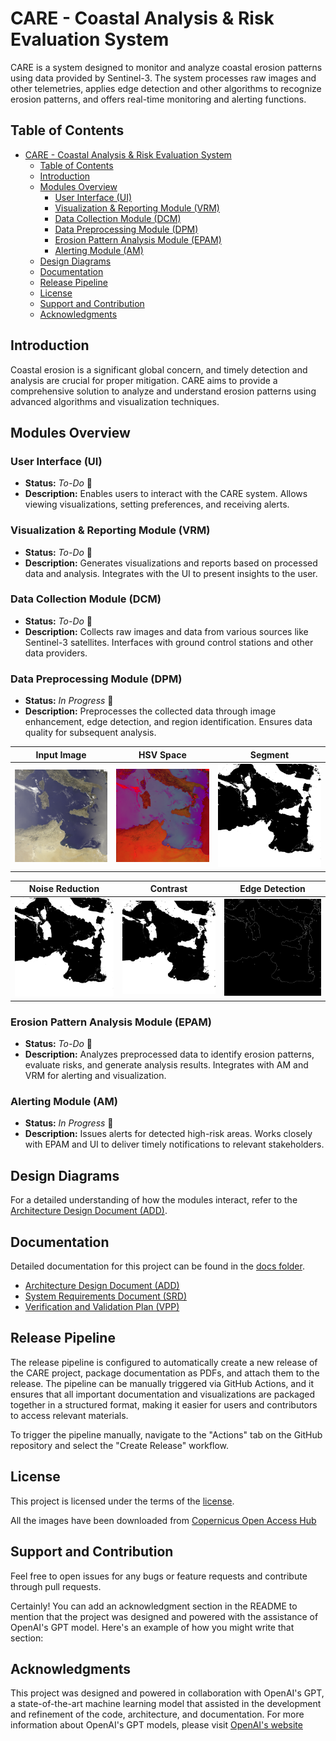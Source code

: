 # CARE - Coastal Analysis & Risk Evaluation System

CARE is a system designed to monitor and analyze coastal erosion patterns using data provided by Sentinel-3. The system processes raw images and other telemetries, applies edge detection and other algorithms to recognize erosion patterns, and offers real-time monitoring and alerting functions.

## Table of Contents

- [CARE - Coastal Analysis \& Risk Evaluation System](#care---coastal-analysis--risk-evaluation-system)
  - [Table of Contents](#table-of-contents)
  - [Introduction](#introduction)
  - [Modules Overview](#modules-overview)
    - [User Interface (UI)](#user-interface-ui)
    - [Visualization \& Reporting Module (VRM)](#visualization--reporting-module-vrm)
    - [Data Collection Module (DCM)](#data-collection-module-dcm)
    - [Data Preprocessing Module (DPM)](#data-preprocessing-module-dpm)
    - [Erosion Pattern Analysis Module (EPAM)](#erosion-pattern-analysis-module-epam)
    - [Alerting Module (AM)](#alerting-module-am)
  - [Design Diagrams](#design-diagrams)
  - [Documentation](#documentation)
  - [Release Pipeline](#release-pipeline)
  - [License](#license)
  - [Support and Contribution](#support-and-contribution)
  - [Acknowledgments](#acknowledgments)

## Introduction

Coastal erosion is a significant global concern, and timely detection and analysis are crucial for proper mitigation. CARE aims to provide a comprehensive solution to analyze and understand erosion patterns using advanced algorithms and visualization techniques.

## Modules Overview

### User Interface (UI)

- **Status:** _To-Do_ 📝
- **Description:** Enables users to interact with the CARE system. Allows viewing visualizations, setting preferences, and receiving alerts.

### Visualization & Reporting Module (VRM)

- **Status:** _To-Do_ 📝
- **Description:** Generates visualizations and reports based on processed data and analysis. Integrates with the UI to present insights to the user.

### Data Collection Module (DCM)

- **Status:** _To-Do_ 📝
- **Description:** Collects raw images and data from various sources like Sentinel-3 satellites. Interfaces with ground control stations and other data providers.

### Data Preprocessing Module (DPM)

- **Status:** _In Progress_ 🚧
- **Description:** Preprocesses the collected data through image enhancement, edge detection, and region identification. Ensures data quality for subsequent analysis.

|      Input Image       |      HSV Space      |       Segment       |
|:----------------------:|:-------------------:|:-------------------:|
| ![Input](./data/input/S3A_OL_1_ERR____20230810T091025_20230810T095440_20230810T112748_2655_102_093______PS1_O_NR_003_RGB_000.png) | ![HSV](./data/output/intermediate_preprocessed/1_hsv_S3A_OL_1_ERR____20230810T091025_20230810T095440_20230810T112748_2655_102_093______PS1_O_NR_003_RGB_000.png.png) | ![Segmented](./data/output/intermediate_preprocessed/2_segmented_S3A_OL_1_ERR____20230810T091025_20230810T095440_20230810T112748_2655_102_093______PS1_O_NR_003_RGB_000.png.png) |

|   Noise Reduction   |      Contrast      |   Edge Detection    |
|:-------------------:|:------------------:|:-------------------:|
| ![Noise Reduced](./data/output/intermediate_preprocessed/3_noise_reduced_S3A_OL_1_ERR____20230810T091025_20230810T095440_20230810T112748_2655_102_093______PS1_O_NR_003_RGB_000.png.png) | ![Contrast Enhanced](./data/output/intermediate_preprocessed/4_contrast_enhanced_S3A_OL_1_ERR____20230810T091025_20230810T095440_20230810T112748_2655_102_093______PS1_O_NR_003_RGB_000.png.png) | ![Edge Detected](./data/output/intermediate_preprocessed/5_edge_detected_S3A_OL_1_ERR____20230810T091025_20230810T095440_20230810T112748_2655_102_093______PS1_O_NR_003_RGB_000.png.png) |

### Erosion Pattern Analysis Module (EPAM)

- **Status:** _To-Do_ 📝
- **Description:** Analyzes preprocessed data to identify erosion patterns, evaluate risks, and generate analysis results. Integrates with AM and VRM for alerting and visualization.

### Alerting Module (AM)

- **Status:** _In Progress_ 🚧
- **Description:** Issues alerts for detected high-risk areas. Works closely with EPAM and UI to deliver timely notifications to relevant stakeholders.

## Design Diagrams

For a detailed understanding of how the modules interact, refer to the [Architecture Design Document (ADD)](./docs/Architecture%20Design%20Document%20(ADD).md).

## Documentation

Detailed documentation for this project can be found in the [docs folder](./docs).

- [Architecture Design Document (ADD)](./docs/Architecture%20Design%20Document%20(ADD).md)
- [System Requirements Document (SRD)](./docs/System%20Requirements%20Document%20(SRD).md)
- [Verification and Validation Plan (VPP)](./docs/Verification%20and%20Validation%20Plan%20(VPP).md)

## Release Pipeline

The release pipeline is configured to automatically create a new release of the CARE project, package documentation as PDFs, and attach them to the release. The pipeline can be manually triggered via GitHub Actions, and it ensures that all important documentation and visualizations are packaged together in a structured format, making it easier for users and contributors to access relevant materials.

To trigger the pipeline manually, navigate to the "Actions" tab on the GitHub repository and select the "Create Release" workflow.

## License

This project is licensed under the terms of the [license](./LICENSE).

All the images have been downloaded from [Copernicus Open Access Hub](https://scihub.copernicus.eu/dhus/#/home)

## Support and Contribution

Feel free to open issues for any bugs or feature requests and contribute through pull requests.

Certainly! You can add an acknowledgment section in the README to mention that the project was designed and powered with the assistance of OpenAI's GPT model. Here's an example of how you might write that section:

## Acknowledgments

This project was designed and powered in collaboration with OpenAI's GPT, a state-of-the-art machine learning model that assisted in the development and refinement of the code, architecture, and documentation.
For more information about OpenAI's GPT models, please visit [OpenAI's website](https://openai.com)
